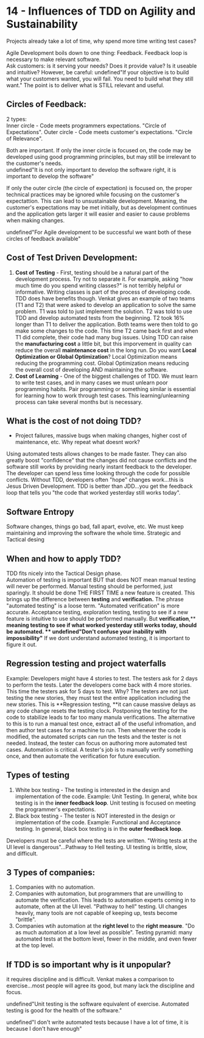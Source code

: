 # 14 - Influences of TDD on Agility and Sustainability


Projects already take a lot of time, why spend more time writing test cases?


Agile Development boils down to one thing:  Feedback.  Feedback loop is necessary to make relevant software.  
Ask customers:  is it serving your needs? Does it provide value? Is it useable and intuitive? 
However, be careful:
undefined"If your objective is to build what your customers wanted, you will fail.  You need to build what they still want."
The point is to deliver what is STILL relevant and useful.


## Circles of Feedback:
2 types:  
Inner circle - Code meets programmers expectations.  "Circle of Expectations".
Outer circle - Code meets customer's expectations. "Circle of Relevance".


Both are important.  If only the inner circle is focused on, the code may be developed using good programming principles, but may still be irrelevant to the customer's needs.  
undefined"It is not only important to develop the software right, it is important to develop the software"


If only the outer circle (the circle of expectation) is focused on, the proper technical practices may be ignored while focusing on the customer's expectattion.  This can lead to unsustainable development.  Meaning, the customer's expectations may be met initially, but as development continues and the application gets larger it will easier and easier to cause problems when making changes.  


undefined"For Agile development to be successful we want both of these circles of feedback available"


## Cost of Test Driven Development:
1. **Cost of Testing** - First, testing should be a natural part of the development process.  Try not to separate it.  For example,  asking "how much time do you spend writing classes?" is not terribly helpful or informative.  Writing classes is part of the process of developing code.  TDD does have benefits though.  Venkat gives an example of two teams (T1 and T2) that were asked to develop an application to solve the same problem.  T1 was told to just implement the solution.  T2 was told to use TDD and develop automated tests from the beginning.    T2 took 16% longer than T1 to deliver the application.  Both teams were then told to go make some changes to the code.  This time T2 came back first and when T1 did complete, their code had many bug issues.  Using TDD can raise the **manufacturing cost** a little bit, but this imporvement in quality can reduce the overall **maintenance cost** in the long run.  Do you want **Local Optimization **or** Global Optimization**?  Local Optimization means reducing the programming cost.  Global Optimization means reducing the overall cost of developing AND maintaining the software.
1. **Cost of Learning** - One of the biggest challenges of TDD.  We must learn to write test cases, and in many cases we must unlearn poor programming habits.  Pair programming or something similar is essential for learning how to work through test cases.  This learning/unlearning process can take several months but is necessary. 


## What is the cost of not doing TDD?


 - Project failures, massive bugs when making changes, higher cost of maintenance, etc.  Why repeat what doesnt work?




Using automated tests allows changes to be made faster.  They can also greatly boost "confidence" that the changes did not cause conflicts and the software still works by providing nearly instant feedback to the developer.  The developer can spend less time looking through the code for possible conflicts.  Without TDD, developers often "hope" changes work...this is Jesus Driven Development.  TDD is better than JDD...you get the feedback loop that tells you "the code that worked yesterday still works today".


## Software Entropy


Software changes, things go bad, fall apart, evolve, etc.  We must keep maintaining and improving the software the whole time.  Strategic and Tactical desing




## When and how to apply TDD?


TDD fits nicely into the Tactical Design phase.  
Automation of testing is important BUT that does NOT mean manual testing will never be performed.  Manual testing should be performed, just sparingly.  It should be done THE FIRST TIME a new feature is created.  This brings up the difference between **testing** and **verification.**  The phrase "automated testing" is a loose term.  "Automated verification" is more accurate.  Acceptance testing, exploration testing, testing to see if a new feature is intuitive to use should be performed manually.  But **verification**,** **meaning testing to see if what worked yesterday still works today, should be **automated.  **
undefined**"Don't confuse your inability with impossibility"**
If we dont understand automated testing, it is important to figure it out.


## Regression testing and project waterfalls
Example:  Developers might have 4 stories to test.  The testers ask for 2 days to perform the tests.  Later the developers come back with 4 more stories.  This time the testers ask for 5 days to test.  Why?  The testers are not just testing the new stories, they must test the entire application including the new stories.  This is **Regression testing, **it can cause massive delays as any code change resets the testing clock.  Postponing the testing for the code to stabilize leads to far too many manula verifications.  The alternative to this is to run a manual test once, extract all of the useful infromation, and then author test cases for a machine to run.  Then whenever the code is modified, the automated scripts can run the tests and the tester is not needed.  Instead, the tester can focus on authoring more automated test cases.
Automation is critical.  A tester's job is to manually verify something once, and then automate the verification for future execution.


## Types of testing
1. White box testing - The testing is interested in the design and implementation of the code.  Example:  Unit Testing.  In general, white box testing is in the **inner feedback loop**.  Unit testing is focused on meeting the programmer's expectations. 
1. Black box testing - The tester is NOT interested in the design or implementation of the code.  Example:  Functional and Acceptance testing.  In general, black box testing is in the **outer feedback loop**.


Developers must be careful where the tests are written.  "Writing tests at the UI level is dangerous"...Pathway to Hell testing.  UI testing is brittle, slow, and difficult.


## 3 Types of companies:
1. Companies with no automation.
1. Companies with automation, but programmers that are unwilling to automate the verification.  This leads to automation experts coming in to automate, often at the UI level.  "Pathway to hell" testing.  UI changes heavily, many tools are not capable of keeping up, tests become "brittle".  
1. Companies wtih automation at the **right level** to the **right measure**.  "Do as much automation at a low level as possible".  Testing pyramid:  many automated tests at the bottom level, fewer in the middle, and even fewer at the top level.


## If TDD is so important why is it unpopular?
it requires discipline and is difficult.  Venkat makes a comparison to exercise...most people will agree its good, but many lack the discipline and focus.


undefined"Unit testing is the software equivalent of exercise.  Automated testing is good for the health of the software."


undefined"I don't write automated tests because I have a lot of time, it is because I don't have enough"






